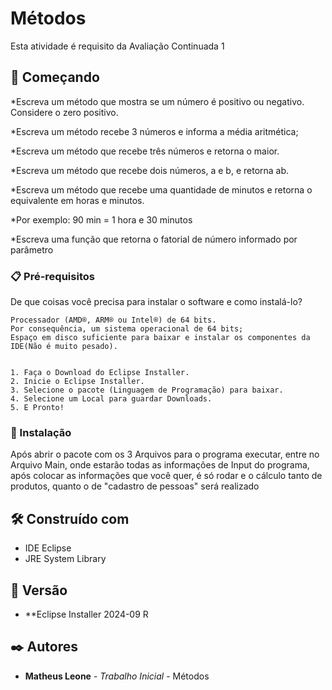# Métodos

Esta atividade é requisito da Avaliação Continuada 1

## 🚀 Começando

*Escreva um método que mostra se um número é positivo ou negativo. Considere o zero positivo.

*Escreva um método recebe 3 números e informa a média aritmética;

*Escreva um método que recebe três números e retorna o maior.

*Escreva um método que recebe dois números, a e b, e retorna ab.

*Escreva um método que recebe uma quantidade de minutos e retorna o equivalente em horas e minutos.

*Por exemplo: 90 min = 1 hora e 30 minutos

*Escreva uma função que retorna o fatorial de número informado por parâmetro

### 📋 Pré-requisitos

De que coisas você precisa para instalar o software e como instalá-lo?

```
Processador (AMD®, ARM® ou Intel®) de 64 bits.
Por consequência, um sistema operacional de 64 bits;
Espaço em disco suficiente para baixar e instalar os componentes da IDE(Não é muito pesado).


1. Faça o Download do Eclipse Installer.
2. Inicie o Eclipse Installer.
3. Selecione o pacote (Linguagem de Programação) para baixar.
4. Selecione um Local para guardar Downloads.
5. E Pronto!

```

### 🔧 Instalação

Após abrir o pacote com os 3 Arquivos para o programa executar, entre no Arquivo Main, onde estarão todas as informações de Input do programa, após colocar as informações que você quer, é só rodar e o cálculo tanto de produtos, quanto o de "cadastro de pessoas" será realizado

## 🛠️ Construído com

* IDE Eclipse
* JRE System Library

## 📌 Versão

* **Eclipse Installer 2024-09 R


## ✒️ Autores

* **Matheus Leone** - *Trabalho Inicial* - Métodos
